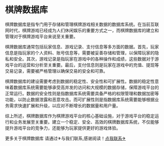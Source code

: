 # 棋牌数据库

棋牌数据库是指专门用于存储和管理棋牌游戏相关数据的数据库系统。在当前互联网时代，棋牌游戏已经成为人们休闲娱乐的重要方式之一，而棋牌数据库的建立和管理对于棋牌游戏平台来说至关重要。

棋牌数据库通常包括玩家信息、游戏记录、支付信息等多方面的数据。首先，玩家信息是指玩家的个人资料、账号信息等，需要被妥善存储和管理，以保障玩家的隐私和安全。其次，游戏记录是指玩家在游戏中的各种操作和成绩，这些数据对于游戏平台的运营和分析至关重要。最后，支付信息则是玩家在游戏中的充值、提现等交易记录，需要被严格管理以确保交易的安全和可靠。

棋牌数据库的建设需要考虑到数据的稳定性、安全性和可扩展性。数据的稳定性意味着数据库系统需要能够承受高并发的访问和大规模的数据存储，保障游戏平台的正常运行。数据的安全性则是指数据库系统需要具备严格的权限管理和数据加密等功能，以防止数据泄露和恶意攻击。而可扩展性则是指数据库系统需要能够根据业务需求快速扩展和升级，以应对不断增长的数据量和用户量。

综上所述，棋牌数据库作为棋牌游戏平台的核心基础设施，对于游戏平台的稳定运行和业务发展至关重要。建立一个稳定、安全、高效的棋牌数据库系统，不仅能够提升游戏平台的竞争力，还能够为玩家提供更好的游戏体验。

更多关于棋牌数据库 请通过✈与我们联系,感谢阅读！[点我联系✈](https://news.k02.cc)